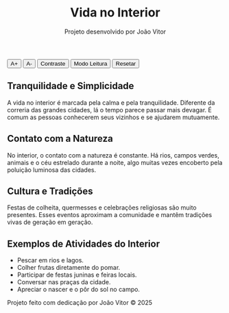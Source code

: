 <!DOCTYPE html>
<html lang="pt-BR">
<head>
  <meta charset="UTF-8">

  <link rel="stylesheet" href="style.css">
</head>
<body>
  <header>
    <h1>Vida no Interior</h1>
    <p>Projeto desenvolvido por João Vitor</p>
  </header>
  <!-- Menu de acessibilidade -->
  <nav id="acessibilidade">
    <button onclick="aumentarFonte()">A+</button>
    <button onclick="diminuirFonte()">A-</button>
    <button onclick="alternarContraste()">Contraste</button>
    <button onclick="alternarLeitura()">Modo Leitura</button>
    <button onclick="resetar()">Resetar</button>
  </nav>
  <main>
    <section>
      <h2>Tranquilidade e Simplicidade</h2>
      <p>
        A vida no interior é marcada pela calma e pela tranquilidade. 
        Diferente da correria das grandes cidades, lá o tempo parece passar mais devagar. 
        É comum as pessoas conhecerem seus vizinhos e se ajudarem mutuamente.
      </p>
    </section>
    <section>
      <h2>Contato com a Natureza</h2>
      <p>
        No interior, o contato com a natureza é constante. 
        Há rios, campos verdes, animais e o céu estrelado durante a noite, 
        algo muitas vezes encoberto pela poluição luminosa das cidades.
      </p>
    </section>
    <section>
      <h2>Cultura e Tradições</h2>
      <p>
        Festas de colheita, quermesses e celebrações religiosas são muito presentes. 
        Esses eventos aproximam a comunidade e mantêm tradições vivas de geração em geração.
      </p>
    </section>
    <section>
      <h2>Exemplos de Atividades do Interior</h2>
      <ul>
        <li>Pescar em rios e lagos.</li>
        <li>Colher frutas diretamente do pomar.</li>
        <li>Participar de festas juninas e feiras locais.</li>
        <li>Conversar nas praças da cidade.</li>
        <li>Apreciar o nascer e o pôr do sol no campo.</li>
      </ul>
    </section>
  </main>

  <footer>
    <p>Projeto feito com dedicação por João Vitor © 2025</p>
  </footer>

 
</body>
</html>
